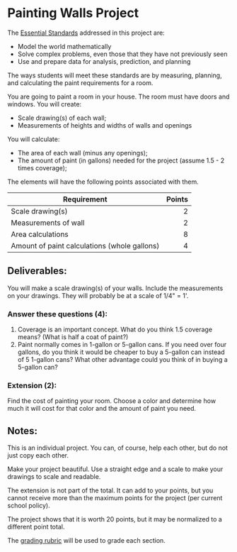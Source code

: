 # Painting Walls Project

The [Essential Standards](https://github.com/MichaelTMiyoshi/AppliedMathWithMiyoshi/blob/main/AppliedGeometry/EssentialStandards-AppliedGeometry.md) addressed in this project are:

* Model the world mathematically
* Solve complex problems, even those that they have not previously seen
* Use and prepare data for analysis, prediction, and planning

The ways students will meet these standards are by measuring, planning, and calculating the paint requirements for a room.

You are going to paint a room in your house.  The room must have doors and windows.  You will create:

* Scale drawing(s) of each wall;
* Measurements of heights and widths of walls and openings

You will calculate:

* The area of each wall (minus any openings);
* The amount of paint (in gallons) needed for the project (assume 1.5 - 2 times coverage);

The elements will have the following points associated with them.

Requirement | Points 
----------- | -----: 
Scale drawing(s) |  2
Measurements of wall |  2
Area calculations |  8
Amount of paint calculations (whole gallons) |  4

## Deliverables:

You will make a scale drawing(s) of your walls.  Include the measurements on your drawings.  They will probably be at a scale of 1/4" = 1'.

### Answer these questions (4):

1. Coverage is an important concept.  What do you think 1.5 coverage means?  (What is half a coat of paint?)
1. Paint normally comes in 1-gallon or 5-gallon cans.  If you need over four gallons, do you think it would be cheaper to buy a 5-gallon can instead of 5 1-gallon cans?  What other advantage could you think of in buying a 5-gallon can?

### Extension (2):

Find the cost of painting your room.  Choose a color and determine how much it will cost for that color and the amount of paint you need.

## Notes:

This is an individual project.  You can, of course, help each other, but do not just copy each other.

Make your project beautiful.  Use a straight edge and a scale to make your drawings to scale and readable.

The extension is not part of the total.  It can add to your points, but you cannot receive more than the maximum points for the project (per current school policy).

The project shows that it is worth 20 points, but it may be normalized to a different point total.

The [grading rubric](https://github.com/MichaelTMiyoshi/AppliedMathWithMiyoshi/blob/main/GradingCriteria.md) will be used to grade each section.
